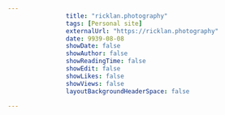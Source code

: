 ---
                title: "ricklan.photography"
                tags: [Personal site]
                externalUrl: "https://ricklan.photography"
                date: 9939-08-08
                showDate: false
                showAuthor: false
                showReadingTime: false
                showEdit: false
                showLikes: false
                showViews: false
                layoutBackgroundHeaderSpace: false
                ---
